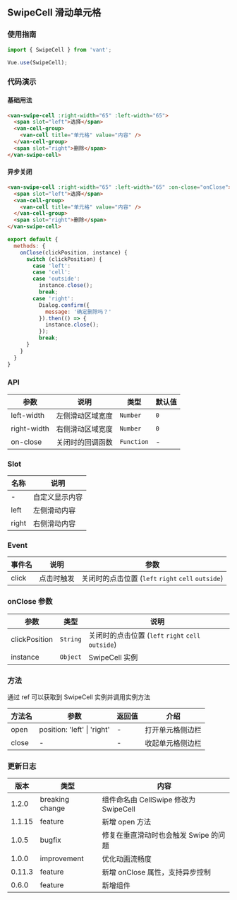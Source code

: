 ## SwipeCell 滑动单元格

### 使用指南
``` javascript
import { SwipeCell } from 'vant';

Vue.use(SwipeCell);
```

### 代码演示

#### 基础用法

```html
<van-swipe-cell :right-width="65" :left-width="65">
  <span slot="left">选择</span>
  <van-cell-group>
    <van-cell title="单元格" value="内容" />
  </van-cell-group>
  <span slot="right">删除</span>
</van-swipe-cell>
```

#### 异步关闭

```html
<van-swipe-cell :right-width="65" :left-width="65" :on-close="onClose">
  <span slot="left">选择</span>
  <van-cell-group>
    <van-cell title="单元格" value="内容" />
  </van-cell-group>
  <span slot="right">删除</span>
</van-swipe-cell>
```

```js
export default {
  methods: {
    onClose(clickPosition, instance) {
      switch (clickPosition) {
        case 'left':
        case 'cell':
        case 'outside':
          instance.close();
          break;
        case 'right':
          Dialog.confirm({
            message: '确定删除吗？'
          }).then(() => {
            instance.close();
          });
          break;
      }
    }
  }
}
```

### API

| 参数 | 说明 | 类型 | 默认值 |
|-----------|-----------|-----------|-------------|
| left-width | 左侧滑动区域宽度 | `Number` | `0` |
| right-width | 右侧滑动区域宽度 | `Number` | `0` |
| on-close | 关闭时的回调函数 | `Function` | - |

### Slot

| 名称 | 说明 |
|-----------|-----------|
| - | 自定义显示内容 |
| left | 左侧滑动内容 |
| right | 右侧滑动内容 |

### Event

| 事件名 | 说明 | 参数 |
|-----------|-----------|-----------|
| click | 点击时触发 | 关闭时的点击位置 (`left` `right` `cell` `outside`) |

### onClose 参数

| 参数 | 类型 | 说明 |
|-----------|-----------|-----------|
| clickPosition | `String` | 关闭时的点击位置 (`left` `right` `cell` `outside`) |
| instance | `Object` | SwipeCell 实例 |

### 方法

通过 ref 可以获取到 SwipeCell 实例并调用实例方法

| 方法名 | 参数 | 返回值 | 介绍 |
|-----------|-----------|-----------|-------------|
| open | position: 'left' \| 'right' | - | 打开单元格侧边栏 |
| close | - | - | 收起单元格侧边栏 |

### 更新日志

| 版本 | 类型 | 内容 |
|-----------|-----------|-----------|
| 1.2.0 | breaking change | 组件命名由 CellSwipe 修改为 SwipeCell
| 1.1.15 | feature | 新增 open 方法 |
| 1.0.5 | bugfix | 修复在垂直滑动时也会触发 Swipe 的问题 |
| 1.0.0 | improvement | 优化动画流畅度 |
| 0.11.3 | feature | 新增 onClose 属性，支持异步控制 |
| 0.6.0 | feature | 新增组件 |
